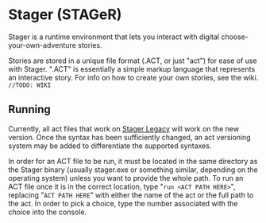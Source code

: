 # Stager (STAGeR)
Stager is a runtime environment that lets you interact with digital choose-your-own-adventure stories. 

Stories are stored in a unique file format (.ACT, or just "act") for ease of use with Stager. ".ACT" is essentially a simple markup language that represents an interactive story. For info on how to create your own stories, see the wiki. `//TODO: WIKI`

## Running
Currently, all act files that work on [Stager Legacy](https://github.com/rtificr/stager-legacy) will work on the new version. Once the syntax has been sufficiently changed, an act versioning system may be added to differentiate the supported syntaxes.

In order for an ACT file to be run, it must be located in the same directory as the Stager binary (usually stager.exe or something similar, depending on the operating system) unless you want to provide the whole path. To run an ACT file once it is in the correct location, type "`run <ACT PATH HERE>`", replacing "`ACT PATH HERE`" with either the name of the act or the full path to the act. In order to pick a choice, type the number associated with the choice into the console. 

